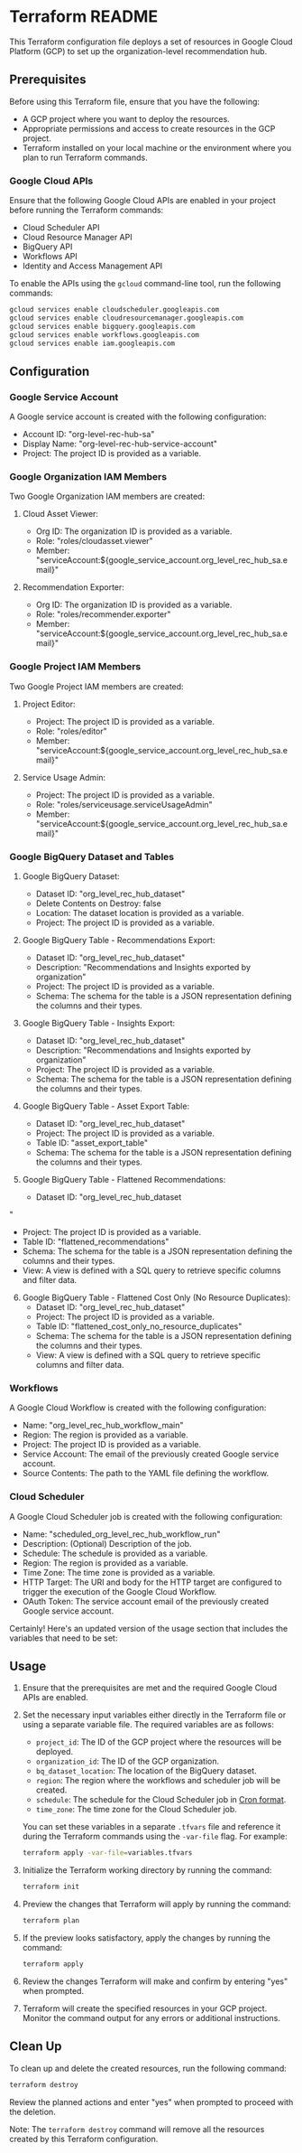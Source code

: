 # Terraform README

This Terraform configuration file deploys a set of resources in Google Cloud Platform (GCP) to set up the organization-level recommendation hub.

## Prerequisites
Before using this Terraform file, ensure that you have the following:

- A GCP project where you want to deploy the resources.
- Appropriate permissions and access to create resources in the GCP project.
- Terraform installed on your local machine or the environment where you plan to run Terraform commands.

### Google Cloud APIs
Ensure that the following Google Cloud APIs are enabled in your project before running the Terraform commands:

- Cloud Scheduler API
- Cloud Resource Manager API
- BigQuery API
- Workflows API
- Identity and Access Management API

To enable the APIs using the `gcloud` command-line tool, run the following commands:

```bash
gcloud services enable cloudscheduler.googleapis.com
gcloud services enable cloudresourcemanager.googleapis.com
gcloud services enable bigquery.googleapis.com
gcloud services enable workflows.googleapis.com
gcloud services enable iam.googleapis.com
```

## Configuration

### Google Service Account
A Google service account is created with the following configuration:

- Account ID: "org-level-rec-hub-sa"
- Display Name: "org-level-rec-hub-service-account"
- Project: The project ID is provided as a variable.

### Google Organization IAM Members
Two Google Organization IAM members are created:

1. Cloud Asset Viewer:
   - Org ID: The organization ID is provided as a variable.
   - Role: "roles/cloudasset.viewer"
   - Member: "serviceAccount:${google_service_account.org_level_rec_hub_sa.email}"

2. Recommendation Exporter:
   - Org ID: The organization ID is provided as a variable.
   - Role: "roles/recommender.exporter"
   - Member: "serviceAccount:${google_service_account.org_level_rec_hub_sa.email}"

### Google Project IAM Members
Two Google Project IAM members are created:

1. Project Editor:
   - Project: The project ID is provided as a variable.
   - Role: "roles/editor"
   - Member: "serviceAccount:${google_service_account.org_level_rec_hub_sa.email}"

2. Service Usage Admin:
   - Project: The project ID is provided as a variable.
   - Role: "roles/serviceusage.serviceUsageAdmin"
   - Member: "serviceAccount:${google_service_account.org_level_rec_hub_sa.email}"

### Google BigQuery Dataset and Tables

1. Google BigQuery Dataset:
   - Dataset ID: "org_level_rec_hub_dataset"
   - Delete Contents on Destroy: false
   - Location: The dataset location is provided as a variable.
   - Project: The project ID is provided as a variable.

2. Google BigQuery Table - Recommendations Export:
   - Dataset ID: "org_level_rec_hub_dataset"
   - Description: "Recommendations and Insights exported by organization"
   - Project: The project ID is provided as a variable.
   - Schema: The schema for the table is a JSON representation defining the columns and their types.

3. Google BigQuery Table - Insights Export:
   - Dataset ID: "org_level_rec_hub_dataset"
   - Description: "Recommendations and Insights exported by organization"
   - Project: The project ID is provided as a variable.
   - Schema: The schema for the table is a JSON representation defining the columns and their types.

4. Google BigQuery Table - Asset Export Table:
   - Dataset ID: "org_level_rec_hub_dataset"
   - Project: The project ID is provided as a variable.
   - Table ID: "asset_export_table"
   - Schema: The schema for the table is a JSON representation defining the columns and their types.

5. Google BigQuery Table - Flattened Recommendations:
   - Dataset ID: "org_level_rec_hub_dataset

"
   - Project: The project ID is provided as a variable.
   - Table ID: "flattened_recommendations"
   - Schema: The schema for the table is a JSON representation defining the columns and their types.
   - View: A view is defined with a SQL query to retrieve specific columns and filter data.

6. Google BigQuery Table - Flattened Cost Only (No Resource Duplicates):
   - Dataset ID: "org_level_rec_hub_dataset"
   - Project: The project ID is provided as a variable.
   - Table ID: "flattened_cost_only_no_resource_duplicates"
   - Schema: The schema for the table is a JSON representation defining the columns and their types.
   - View: A view is defined with a SQL query to retrieve specific columns and filter data.

### Workflows
A Google Cloud Workflow is created with the following configuration:

- Name: "org_level_rec_hub_workflow_main"
- Region: The region is provided as a variable.
- Project: The project ID is provided as a variable.
- Service Account: The email of the previously created Google service account.
- Source Contents: The path to the YAML file defining the workflow.

### Cloud Scheduler
A Google Cloud Scheduler job is created with the following configuration:

- Name: "scheduled_org_level_rec_hub_workflow_run"
- Description: (Optional) Description of the job.
- Schedule: The schedule is provided as a variable.
- Region: The region is provided as a variable.
- Time Zone: The time zone is provided as a variable.
- HTTP Target: The URI and body for the HTTP target are configured to trigger the execution of the Google Cloud Workflow.
- OAuth Token: The service account email of the previously created Google service account.

Certainly! Here's an updated version of the usage section that includes the variables that need to be set:

## Usage
1. Ensure that the prerequisites are met and the required Google Cloud APIs are enabled.
2. Set the necessary input variables either directly in the Terraform file or using a separate variable file. The required variables are as follows:

   - `project_id`: The ID of the GCP project where the resources will be deployed.
   - `organization_id`: The ID of the GCP organization.
   - `bq_dataset_location`: The location of the BigQuery dataset.
   - `region`: The region where the workflows and scheduler job will be created.
   - `schedule`: The schedule for the Cloud Scheduler job in [Cron format](https://en.wikipedia.org/wiki/Cron#CRON_expression).
   - `time_zone`: The time zone for the Cloud Scheduler job.

   You can set these variables in a separate `.tfvars` file and reference it during the Terraform commands using the `-var-file` flag. For example:
   ```bash
   terraform apply -var-file=variables.tfvars
   ```

3. Initialize the Terraform working directory by running the command:
   ```bash
   terraform init
   ```

4. Preview the changes that Terraform will apply by running the command:
   ```bash
   terraform plan
   ```

5. If the preview looks satisfactory, apply the changes by running the command:
   ```bash
   terraform apply
   ```

6. Review the changes Terraform will make and confirm by entering "yes" when prompted.

7. Terraform will create the specified resources in your GCP project. Monitor the command output for any errors or additional instructions.

## Clean Up
To clean up and delete the created resources, run the following command:
```bash
terraform destroy
```
Review the planned actions and enter "yes" when prompted to proceed with the deletion.

Note: The `terraform destroy` command will remove all the resources created by this Terraform configuration.
